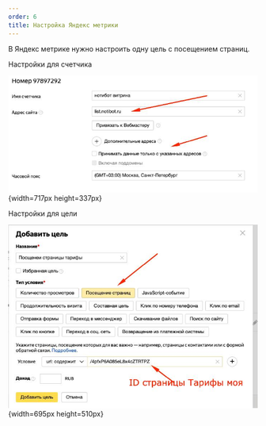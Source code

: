 ```yaml
---
order: 6
title: Настройка Яндекс метрики
---
```


В Яндекс метрике нужно настроить одну цель с посещением страниц.

Настройки для счетчика

![](./nastroyka-yandex-metriki.jpeg){width=717px height=337px}

Настройки для цели

![](./nastroyka-yandex-metriki-2.jpeg){width=695px height=510px}